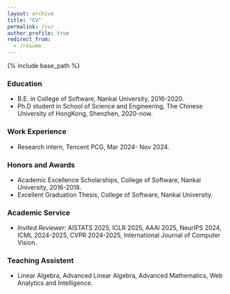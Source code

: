 ```yaml
---
layout: archive
title: "CV"
permalink: /cv/
author_profile: true
redirect_from:
  - /resume
---
```


{% include base_path %}

### Education
* B.E. in College of Software, Nankai University, 2016-2020.
* Ph.D student in School of Science and Engineering, The Chinese University of HongKong, Shenzhen, 2020-now.

### Work Experience
* Research intern, Tencent PCG, Mar 2024- Nov 2024.

### Honors and Awards

* Academic Excellence Scholarships, College of Software, Nankai University, 2016-2018.
* Excellent Graduation Thesis, College of Software, Nankai University.

### Academic Service

* *Invited Reviewer*: AISTATS 2025, ICLR 2025, AAAI 2025, NeurIPS 2024, ICML 2024-2025, CVPR 2024-2025, International Journal of Computer Vision.

  
### Teaching Assistent

* Linear Algebra, Advanced Linear Algebra, Advanced Mathematics, Web Analytics and Intelligence.


